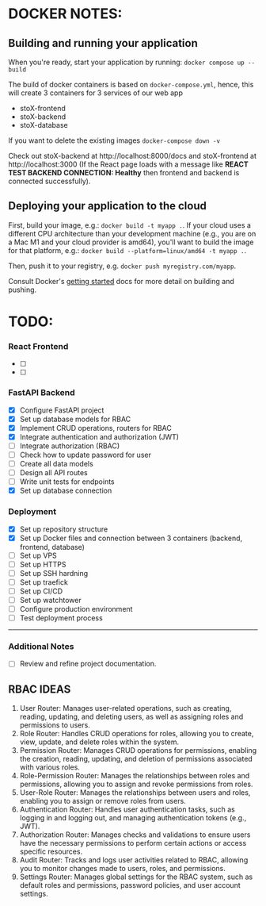 # DOCKER NOTES:

## Building and running your application

When you're ready, start your application by running:
`docker compose up --build`

The build of docker containers is based on `docker-compose.yml`, hence, this will create 3 containers for 3 services of our web app

- stoX-frontend
- stoX-backend
- stoX-database

If you want to delete the existing images
`docker-compose down -v `

Check out stoX-backend at http://localhost:8000/docs and stoX-frontend at http://localhost:3000 (If the React page loads with a message like **REACT TEST BACKEND CONNECTION: Healthy** then frontend and backend is connected successfully).

## Deploying your application to the cloud

First, build your image, e.g.: `docker build -t myapp .`.
If your cloud uses a different CPU architecture than your development
machine (e.g., you are on a Mac M1 and your cloud provider is amd64),
you'll want to build the image for that platform, e.g.:
`docker build --platform=linux/amd64 -t myapp .`.

Then, push it to your registry, e.g. `docker push myregistry.com/myapp`.

Consult Docker's [getting started](https://docs.docker.com/go/get-started-sharing/)
docs for more detail on building and pushing.

# TODO:

### React Frontend

- [ ]
- [ ]

### FastAPI Backend

- [x] Configure FastAPI project
- [x] Set up database models for RBAC
- [x] Implement CRUD operations, routers for RBAC
- [x] Integrate authentication and authorization (JWT)
- [ ] Integrate authorization (RBAC)
- [ ] Check how to update password for user
- [ ] Create all data models
- [ ] Design all API routes
- [ ] Write unit tests for endpoints
- [x] Set up database connection

### Deployment

- [x] Set up repository structure
- [x] Set up Docker files and connection between 3 containers (backend, frontend, database)
- [ ] Set up VPS
- [ ] Set up HTTPS
- [ ] Set up SSH hardning
- [ ] Set up traefick
- [ ] Set up CI/CD
- [ ] Set up watchtower
- [ ] Configure production environment
- [ ] Test deployment process

---

### Additional Notes

- [ ] Review and refine project documentation.

## RBAC IDEAS

1. User Router: Manages user-related operations, such as creating, reading, updating, and deleting users, as well as assigning roles and permissions to users.
2. Role Router: Handles CRUD operations for roles, allowing you to create, view, update, and delete roles within the system.
3. Permission Router: Manages CRUD operations for permissions, enabling the creation, reading, updating, and deletion of permissions associated with various roles.
4. Role-Permission Router: Manages the relationships between roles and permissions, allowing you to assign and revoke permissions from roles.
5. User-Role Router: Manages the relationships between users and roles, enabling you to assign or remove roles from users.
6. Authentication Router: Handles user authentication tasks, such as logging in and logging out, and managing authentication tokens (e.g., JWT).
7. Authorization Router: Manages checks and validations to ensure users have the necessary permissions to perform certain actions or access specific resources.
8. Audit Router: Tracks and logs user activities related to RBAC, allowing you to monitor changes made to users, roles, and permissions.
9. Settings Router: Manages global settings for the RBAC system, such as default roles and permissions, password policies, and user account settings.
